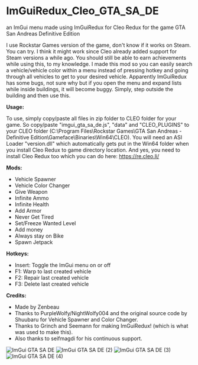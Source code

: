 # ImGuiRedux_Cleo_GTA_SA_DE
an ImGui menu made using ImGuiRedux for Cleo Redux for the game GTA San Andreas Definitive Edition

I use Rockstar Games version of the game, don't know if it works on Steam. You can try. I think it might work since Cleo already added support for Steam versions a while ago. You should still be able to earn achievements while using this, to my knowledge. I made this mod so you can easily search a vehicle/vehicle color within a menu instead of pressing hotkey and going through all vehicles to get to your desired vehicle. Apparently ImGuiRedux has some bugs, not sure why but if you open the menu and expand lists while inside buildings, it will become buggy. Simply, step outside the building and then use this.

**Usage:**

To use, simply copy/paste all files in zip folder to CLEO folder for your game. So copy/paste "imgui_gta_sa_de.js", "data" and "CLEO_PLUGINS" to your CLEO folder (C:\Program Files\Rockstar Games\GTA San Andreas - Definitive Edition\Gameface\Binaries\Win64\CLEO). You will need an ASI Loader "version.dll" which automatically gets put in the Win64 folder when you install Cleo Redux to game directory location. And yes, you need to install Cleo Redux too which you can do here: https://re.cleo.li/

**Mods:**
- Vehicle Spawner
- Vehicle Color Changer
- Give Weapon
- Infinite Ammo
- Infinite Health
- Add Armor
- Never Get Tired
- Set/Freeze Wanted Level
- Add money
- Always stay on Bike
- Spawn Jetpack

**Hotkeys:**

- Insert: Toggle the ImGui menu on or off
- F1: Warp to last created vehicle
- F2: Repair last created vehicle
- F3: Delete last created vehicle

**Credits:**

- Made by Zenbeau
- Thanks to PurpleWolfy/NightWolfy004 and the original source code by Shuubaru for Vehicle Spawner and Color Changer.
- Thanks to Grinch and Seemann for making ImGuiRedux! (which is what was used to make this).
- Also thanks to seifmagdi for his continuous support.


![ImGui GTA SA DE](https://github.com/Zenbeau/ImGuiRedux_Cleo_GTASADE/assets/92415048/9f1e41aa-30c7-4520-a24d-4283f93d9c2d)
![ImGui GTA SA DE (2)](https://github.com/Zenbeau/ImGuiRedux_Cleo_GTASADE/assets/92415048/a6860589-61c7-4ae9-a13c-71fa064d3489)
![ImGui GTA SA DE (3)](https://github.com/Zenbeau/ImGuiRedux_Cleo_GTASADE/assets/92415048/ffc6369f-17b2-40d1-96d8-4e645b3d369c)
![ImGui GTA SA DE (4)](https://github.com/Zenbeau/ImGuiRedux_Cleo_GTASADE/assets/92415048/6978ea32-69c5-4b0d-adc1-bf2b6b1cd204)
